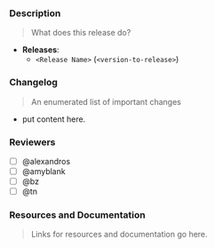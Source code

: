 ### Description
> What does this release do?

- **Releases**:
  - `<Release Name>` (`<version-to-release>`)

### Changelog
> An enumerated list of important changes

- put content here.

### Reviewers

- [ ] @alexandros
- [ ] @amyblank
- [ ] @bz
- [ ] @tn

### Resources and Documentation
> Links for resources and documentation go here.
